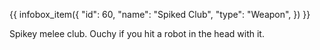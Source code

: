 {{ infobox_item({
	"id": 60,
	"name": "Spiked Club",
	"type": "Weapon",
}) }}

Spikey melee club. Ouchy if you hit a robot in the head with it.